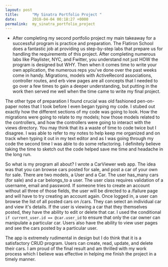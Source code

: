 ```yaml
---
layout: post
title:      "My Sinatra Portfolio Project "
date:       2018-04-04 00:18:27 +0000
permalink:  my_sinatra_portfolio_project
---
```



* After completing my second portfolio project my main takeaway for a successful program is practice and preparation. The Flatiron School does a fantastic job at providing us step-by-step labs that prepare us for handling the requirements of this project. After completing numerous labs like Playlister, NYC, and Fwitter, you understand not just HOW the program is designed but WHY. Then when it comes time to write your own application, the numerous reps you've done over the past weeks come in handy. Migrations, models with ActiveRecord associations, controller routes, and erb view pages are all concepts that I needed to go over a few times to gain a deeper understanding, but putting in the work then served me well when the time came to write my final project. 

The other type of preparation I found crucial was old fashioned pen-on-paper notes that I took before I even began typing my code. I stubed out exactly how the different sections of my code was going to look. How the migrations were going to relate to my models; how those models related to the controllers, and how the controllers were going to interact with the views directory. You may think that its a waste of time to code twice but I disagree. I was able to refer to my notes to help keep me organized and on track when typing it out in my text editor and as I was going through my code the second time I was able to do some refactoring. I definitely believe taking the time to sketch out the code helped save me time and headache in the long run. 

So what is my program all about? I wrote a CarViewer web app. The idea was that you can browse cars posted for sale, and post a car of your own for sale. There are two models, a User and a Car. The user has_many cars (for sale) and a car belongs_to a user. The user class requires validation of a username, email and password. If someone tries to create an account without all three of those fields, the user will be directed to a /failure page and will have to try creating an account again. Once logged in, a user can browse the list of all posted cars on /cars. They can select an individual car and view it's details. If the user is viewing a car that they themselves posted, they have the ability to edit or delete that car. I used the conditional `if current_user.id == @car.user_id` to ensure that only the car owner can manipulate a particular car. Users also have the ability to view user pages and see the cars posted by a particular user. 

The app is extremely rudimental in design but I do think that it is a satisfactory CRUD program. Users can create, read, update, and delete their cars. I am proud of the final result and am thrilled with my work process which I believe was effective in helping me finish the project in a timely manner. 
